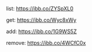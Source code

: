 list: https://ibb.co/ZYSpXL0

get: https://ibb.co/Wyc8xWy

add: https://ibb.co/1G9WS5Z

remove: https://ibb.co/4WCfC0x
